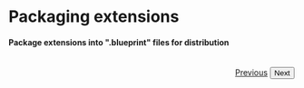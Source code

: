 # Packaging extensions
<h4 class="fw-light">Package extensions into ".blueprint" files for distribution</h4><br/>

<div class="btn-group" role="group" aria-label="Navigation" style="float: right">
  <a href="?page=developing-extensions/Admin-configuration" class="btn btn-dark bg-light-subtle border-light-subtle">Previous</a>
  <button type="button" class="btn btn-dark bg-light-subtle border-light-subtle text-secondary disabled">Next</button>
</div>
